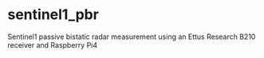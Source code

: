 # sentinel1_pbr
Sentinel1 passive bistatic radar measurement using an Ettus Research B210 receiver and Raspberry Pi4
